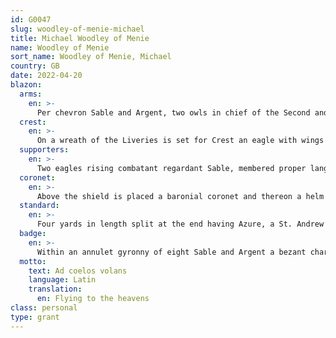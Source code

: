 ```yaml
---
id: G0047
slug: woodley-of-menie-michael
title: Michael Woodley of Menie
name: Woodley of Menie
sort_name: Woodley of Menie, Michael
country: GB
date: 2022-04-20
blazon:
  arms:
    en: >-
      Per chevron Sable and Argent, two owls in chief of the Second and an arrow paleways pointing downwards, in base proper.
  crest:
    en: >-
      On a wreath of the Liveries is set for Crest an eagle with wings elevate Sable, armed and beaked Gules, holding in the beak an arrow in pale, point downwards proper.
  supporters:
    en: >-
      Two eagles rising combatant regardant Sable, membered proper langued, beaked and armed Gules standing upon a compartment bearing upon an escroll the Motto.
  coronet:
    en: >-
      Above the shield is placed a baronial coronet and thereon a helm befitting his degree that is to say Silver in profile with gold visor bars and gorget, with a mantling Sable doubled Argent.
  standard:
    en: >-
      Four yards in length split at the end having Azure, a St. Andrew’s Cross Argent in the hoist, of four tracts of these liveries Argent and Sable, his Badge in the First and third compartments and his Crest to wit an eagle with wings elevated Sable, armed and beaked Gules, holding in the beak an arrow in pale, point downwards proper, in the second compartment, accompanied by this Motto “AD COELOS VOLANS” in letters Or upon two transverse bands Gules.
  badge:
    en: >-
      Within an annulet gyronny of eight Sable and Argent a bezant charged with an eagle with wings elevated Sable, armed and beaked gules holding in the beak an arrow in pale pointing downwards proper.
  motto:
    text: Ad coelos volans
    language: Latin
    translation:
      en: Flying to the heavens
class: personal
type: grant
---
```

